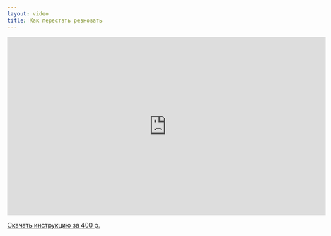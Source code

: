 ```yaml
---
layout: video
title: Как перестать ревновать
---
```


<iframe width="720" height="405" src="https://www.youtube.com/embed/bEnT-hlXF8Q?showinfo=0" frameborder="0" allowfullscreen></iframe>

<a href="http://prolubov.prorealnost.com/shot/79?src=clientvideopage4" class="btn btn-lg btn-warning btn-block">Скачать инструкцию за 400 р.</a>

